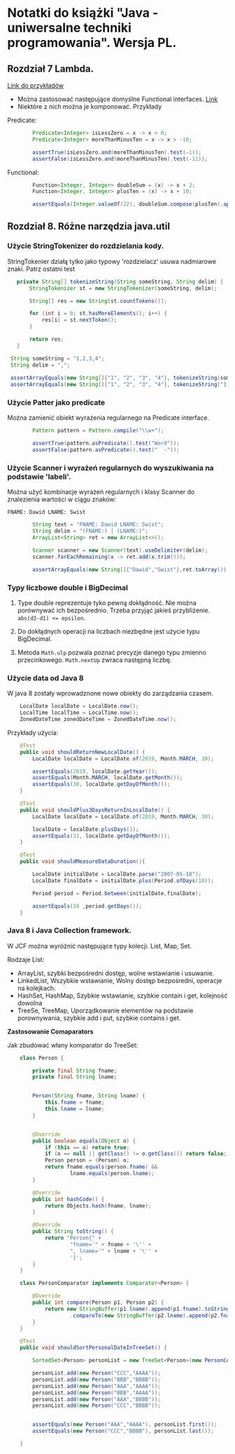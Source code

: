 # Notatki do książki "Java - uniwersalne techniki programowania". Wersja PL.

## Rozdział 7 Lambda. 

[Link do przykładów](../../src/test/java/swistdaw/learn/java/world/Java8UniwersalneTechniki/Ch7LambdaTest.java)

- Można zastosować następujące domyślne Functional interfaces. [Link](https://docs.oracle.com/javase/8/docs/api/?java/util/function/package-summary.html)
- Niektóre z nich można je komponować. Przykłady

Predicate:
```java
        Predicate<Integer> isLessZero = x -> x < 0;
        Predicate<Integer> moreThanMinusTen = x -> x > -10;

        assertTrue(isLessZero.and(moreThanMinusTen).test(-1));
        assertFalse(isLessZero.and(moreThanMinusTen).test(-11));
```

Functional:
```java
        Function<Integer, Integer> doubleSum = (x) -> x + 2;
        Function<Integer, Integer> plusTen = (x) -> x + 10;

        assertEquals(Integer.valueOf(22), doubleSum.compose(plusTen).apply(10));

```
 
 
 ## Rozdział 8. Różne narzędzia java.util
 
 ### Użycie StringTokenizer do rozdzielania kody.
 
 StringTokenier działą tylko jako typowy 'rozdzielacz' usuwa nadmiarowe znaki. Patrz ostatni test
 
 ```java
    private String[] tokenizeString(String someString, String delim) {
        StringTokenizer st = new StringTokenizer(someString, delim);

        String[] res = new String[st.countTokens()];

        for (int i = 0; st.hasMoreElements(); i++) {
            res[i] = st.nextToken();
        }

        return res;
    }

  String someString = "1,2,3,4";
  String delim = ",";
  
  assertArrayEquals(new String[]{"1", "2", "3", "4"}, tokenizeString(someString, delim));
  assertArrayEquals(new String[]{"1", "2", "3", "4"}, tokenizeString("1,,2,,3,,4", delim)); //Two characters ',,'
```

### Użycie Patter jako predicate

Można zamienić obiekt wyrażenia regularnego na Predicate interface.
```java
        Pattern pattern = Pattern.compile("\\w+");

        assertTrue(pattern.asPredicate().test("Word"));
        assertFalse(pattern.asPredicate().test("  -"));
```

### Użycie Scanner i wyrażeń regularnych do wyszukiwania na podstawie 'labeli'.

Można użyć kombinacje wyrażeń regularnych i klasy Scanner do znalezienia wartości w ciągu znaków:

`FNAME: Dawid LNAME: Swist`

```java
        String text = "FNAME: Dawid LNAME: Swist";
        String delim = "(FNAME:) | (LNAME:)";
        ArrayList<String> ret = new ArrayList<>();

        Scanner scanner = new Scanner(text).useDelimiter(delim);
        scanner.forEachRemaining(x -> ret.add(x.trim()));

        assertArrayEquals(new String[]{"Dawid","Swist"},ret.toArray());
```

### Typy liczbowe double i BigDecimal

1. Type double reprezentuje tyko pewną dokłądność. Nie można porównywać ich bezpośrednio. 
Trzeba przyjąć jakieś przybliżenie. `abs(d2-d1) <= epsilon`.

2. Do dokłądnych operacji na liczbach niezbędne jest użycie typu BigDecimal.

3. Metoda `Math.ulp` pozwala poznać precyzje danego typu zmienno przecinkowego.
`Math.nextUp` zwraca następną liczbę.

### Użycie data od Java 8
W java 8 zostały wprowadznone nowe obiekty do zarządzania czasem.

```java
    LocalDate localDate = LocalDate.now();
    LocalTime localTime = LocalTime.now();
    ZonedDateTime zonedDateTime = ZonedDateTime.now();
```

Przykłady użycia:

```java
    @Test
    public void shouldReturnNewLocalDate() {
        LocalDate localDate = LocalDate.of(2019, Month.MARCH, 30);

        assertEquals(2019, localDate.getYear());
        assertEquals(Month.MARCH, localDate.getMonth());
        assertEquals(30, localDate.getDayOfMonth());
    }

    @Test
    public void shouldPlus3DaysReturnInLocalDate() {
        LocalDate localDate = LocalDate.of(2019, Month.MARCH, 30);

        localDate = localDate.plusDays(1);
        assertEquals(31, localDate.getDayOfMonth());
    }

    @Test
    public void shouldMeasureDataDuration(){

        LocalDate initialDate = LocalDate.parse("2007-05-10");
        LocalDate finalDate = initialDate.plus(Period.ofDays(10));

        Period period = Period.between(initialDate,finalDate);

        assertEquals(10 ,period.getDays());
    }
```

### Java 8 i Java Collection framework.

W JCF można wyróżnić następujące typy kolecji. List, Map, Set.

Rodzaje List:
- ArrayList, szybki bezpośredni dostęp, wolne wstawianie i usuwanie.
- LinkedList, Wszybkie wstawianie, Wolny dostęp bezpośredni, operacje na kolejkach.
- HashSet, HashMap, Szybkie wstawianie, szybkie contain i get, kolejność dowolna
- TreeSe, TreeMap, Uporządkowanie elementów na podstawie porownywania, szybkie add i put, szybkie contains i get.

**Zastosowanie Comaparators**

Jak zbudować włany komparator do TreeSet:
```java
    class Person {

        private final String fname;
        private final String lname;


        Person(String fname, String lname) {
            this.fname = fname;
            this.lname = lname;
        }


        @Override
        public boolean equals(Object o) {
            if (this == o) return true;
            if (o == null || getClass() != o.getClass()) return false;
            Person person = (Person) o;
            return fname.equals(person.fname) &&
                    lname.equals(person.lname);
        }

        @Override
        public int hashCode() {
            return Objects.hash(fname, lname);
        }

        @Override
        public String toString() {
            return "Person{" +
                    "fname='" + fname + '\'' +
                    ", lname='" + lname + '\'' +
                    '}';
        }
    }

    class PersonComparator implements Comparator<Person> {

        @Override
        public int compare(Person p1, Person p2) {
            return new StringBuffer(p1.lname).append(p1.fname).toString()
                    .compareTo(new StringBuffer(p2.lname).append(p2.fname).toString());
        }
    }

    @Test
    public void shouldSortPersonalDateInTreeSet() {

        SortedSet<Person> personList = new TreeSet<Person>(new PersonComparator());

        personList.add(new Person("CCC","AAAA"));
        personList.add(new Person("BBB","BBBB"));
        personList.add(new Person("AAA","AAAA"));
        personList.add(new Person("BBB","AAAA"));
        personList.add(new Person("AAA","BBBB"));
        personList.add(new Person("CCC","BBBB"));


        assertEquals(new Person("AAA","AAAA"), personList.first());
        assertEquals(new Person("CCC","BBBB"), personList.last());

    }
``` 

